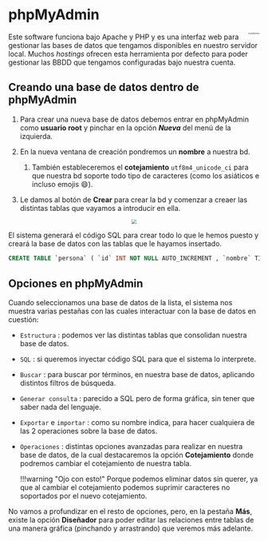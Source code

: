 # phpMyAdmin

<img src="../../img/ud05/img04_06-bbdd-phpMyAdmin-logo.png" alt="phpMyAdmin" style="zoom:22%; float:right;" />

Este software funciona bajo Apache y PHP y es una interfaz web para gestionar las bases de datos que tengamos disponibles en nuestro servidor local. Muchos *hostings* ofrecen esta herramienta por defecto para poder gestionar las BBDD que tengamos configuradas bajo nuestra cuenta.



## Creando una base de datos dentro de phpMyAdmin

1. Para crear una nueva base de datos debemos entrar en phpMyAdmin como **usuario root** y pinchar en la opción ***Nueva*** del menú de la izquierda.

2. En la nueva ventana de creación pondremos un **nombre** a nuestra bd.
   1. También estableceremos el **cotejamiento** `utf8m4_unicode_ci` para que nuestra bd soporte todo tipo de caracteres (como los asiáticos e incluso emojis :smile:).

3. Le damos al botón de **Crear** para crear la bd y comenzar a creaer las distintas tablas que vayamos a introducir en ella.

<div style="text-align: center;"><img src="../../img/ud05/img05_06-bbdd-phpMyAdmin.gif" style="zoom:60%;" /></div>

El sistema generará el código SQL para crear todo lo que le hemos puesto y creará la base de datos con las tablas que le hayamos insertado.

```sql
CREATE TABLE `persona` ( `id` INT NOT NULL AUTO_INCREMENT , `nombre` TINYTEXT NOT NULL , `apellidos` TEXT NOT NULL , `telefono` TINYTEXT NOT NULL , PRIMARY KEY (`id`)) ENGINE = InnoDB;
```

## Opciones en phpMyAdmin

Cuando seleccionamos una base de datos de la lista, el sistema nos muestra varias pestañas con las cuales interactuar con la base de datos en cuestión:

- `Estructura` : podemos ver las distintas tablas que consolidan nuestra base de datos.

- `SQL` : si queremos inyectar código SQL para que el sistema lo interprete.

- `Buscar` : para buscar por términos, en nuestra base de datos, aplicando distintos filtros de búsqueda.

- `Generar consulta` : parecido a SQL pero de forma gráfica, sin tener que saber nada del lenguaje.

- `Exportar` e `importar` : como su nombre indica, para hacer cualquiera de las 2 operaciones sobre la base de datos.

- `Operaciones` : distintas opciones avanzadas para realizar en nuestra base de datos, de la cual destacaremos la opción **Cotejamiento** donde podremos cambiar el cotejamiento de nuestra tabla.

   !!!warning "Ojo con esto!"
    Porque podemos eliminar datos sin querer, ya que al cambiar el cotejamiento podemos suprimir caracteres no soportados por el nuevo cotejamiento.
   

No vamos a profundizar en el resto de opciones, pero, en la pestaña **Más**, existe la opción **Diseñador** para poder editar las relaciones entre tablas de una manera gráfica (pinchando y arrastrando) que veremos más adelante.

